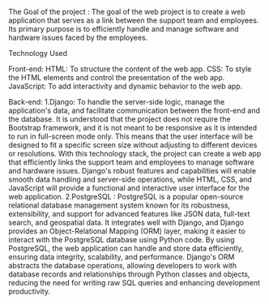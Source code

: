 The Goal of the project :
The goal of the web project is to create a web application 
that serves as a link between the support team and employees.
Its primary purpose is to efficiently handle and manage software and hardware issues faced by the employees.

Technology Used

Front-end:
HTML: To structure the content of the web app.
CSS: To style the HTML elements and control the presentation of the web app.
JavaScript: To add interactivity and dynamic behavior to the web app.

Back-end:
1.Django: 
To handle the server-side logic, manage the application's data, and facilitate communication between the front-end and the database.
It is understood that the project does not require the Bootstrap framework, and it is not meant to be responsive as it is intended to run in full-screen mode only. This means that the user interface will be designed to fit a specific screen size without adjusting to different devices or resolutions.
With this technology stack, the project can create a web app that efficiently links the support team and employees to manage software and hardware issues. Django's robust features and capabilities will enable smooth data handling and server-side operations, while HTML, CSS, and JavaScript will provide a functional and interactive user interface for the web application.
2.PostgreSQL :
PostgreSQL is a popular open-source relational database management system known for its robustness, extensibility, and support for advanced features like JSON data, full-text search, and geospatial data. It integrates well with Django, and Django provides an Object-Relational Mapping (ORM) layer, making it easier to interact with the PostgreSQL database using Python code.
By using PostgreSQL, the web application can handle and store data efficiently, ensuring data integrity, scalability, and performance. Django's ORM abstracts the database operations, allowing developers to work with database records and relationships through Python classes and objects, reducing the need for writing raw SQL queries and enhancing development productivity.